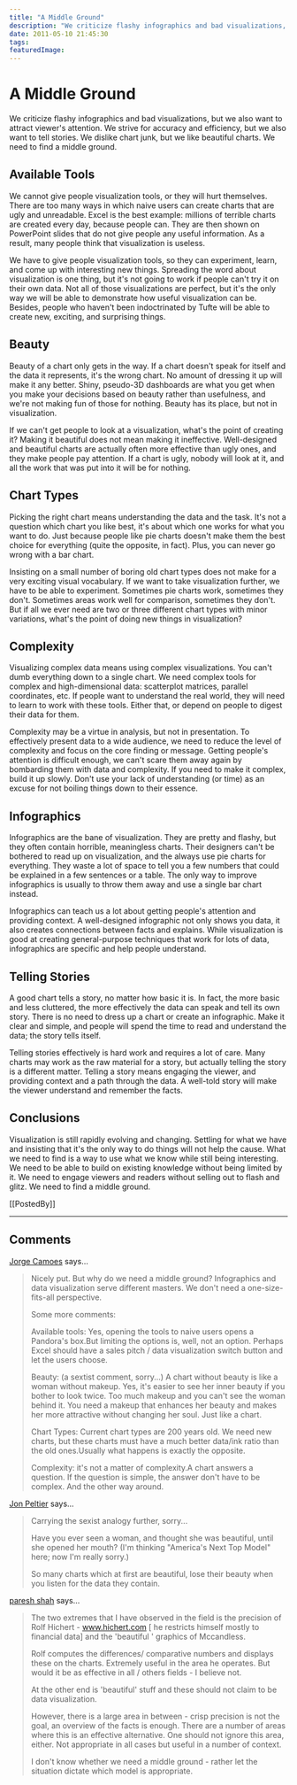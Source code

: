 ```yaml
---
title: "A Middle Ground"
description: "We criticize flashy infographics and bad visualizations, but we also want to attract viewer's attention. We strive for accuracy and efficiency, but we also want to tell stories. We dislike chart junk, but we like beautiful charts. We need to find a middle ground."
date: 2011-05-10 21:45:30
tags: 
featuredImage: 
---
```


# A Middle Ground

We criticize flashy infographics and bad visualizations, but we also want to attract viewer's attention. We strive for accuracy and efficiency, but we also want to tell stories. We dislike chart junk, but we like beautiful charts. We need to find a middle ground.

## Available Tools

We cannot give people visualization tools, or they will hurt themselves. There are too many ways in which naive users can create charts that are ugly and unreadable. Excel is the best example: millions of terrible charts are created every day, because people can. They are then shown on PowerPoint slides that do not give people any useful information. As a result, many people think that visualization is useless.

We have to give people visualization tools, so they can experiment, learn, and come up with interesting new things. Spreading the word about visualization is one thing, but it's not going to work if people can't try it on their own data. Not all of those visualizations are perfect, but it's the only way we will be able to demonstrate how useful visualization can be. Besides, people who haven't been indoctrinated by Tufte will be able to create new, exciting, and surprising things.

## Beauty

Beauty of a chart only gets in the way. If a chart doesn't speak for itself and the data it represents, it's the wrong chart. No amount of dressing it up will make it any better. Shiny, pseudo-3D dashboards are what you get when you make your decisions based on beauty rather than usefulness, and we're not making fun of those for nothing. Beauty has its place, but not in visualization.

If we can't get people to look at a visualization, what's the point of creating it? Making it beautiful does not mean making it ineffective. Well-designed and beautiful charts are actually often more effective than ugly ones, and they make people pay attention. If a chart is ugly, nobody will look at it, and all the work that was put into it will be for nothing.

## Chart Types

Picking the right chart means understanding the data and the task. It's not a question which chart you like best, it's about which one works for what you want to do. Just because people like pie charts doesn't make them the best choice for everything (quite the opposite, in fact). Plus, you can never go wrong with a bar chart.

Insisting on a small number of boring old chart types does not make for a very exciting visual vocabulary. If we want to take visualization further, we have to be able to experiment. Sometimes pie charts work, sometimes they don't. Sometimes areas work well for comparison, sometimes they don't. But if all we ever need are two or three different chart types with minor variations, what's the point of doing new things in visualization?

## Complexity

Visualizing complex data means using complex visualizations. You can't dumb everything down to a single chart. We need complex tools for complex and high-dimensional data: scatterplot matrices, parallel coordinates, etc. If people want to understand the real world, they will need to learn to work with these tools. Either that, or depend on people to digest their data for them.

Complexity may be a virtue in analysis, but not in presentation. To effectively present data to a wide audience, we need to reduce the level of complexity and focus on the core finding or message. Getting people's attention is difficult enough, we can't scare them away again by bombarding them with data and complexity. If you need to make it complex, build it up slowly. Don't use your lack of understanding (or time) as an excuse for not boiling things down to their essence.

## Infographics

Infographics are the bane of visualization. They are pretty and flashy, but they often contain horrible, meaningless charts. Their designers can't be bothered to read up on visualization, and the always use pie charts for everything. They waste a lot of space to tell you a few numbers that could be explained in a few sentences or a table. The only way to improve infographics is usually to throw them away and use a single bar chart instead.

Infographics can teach us a lot about getting people's attention and providing context. A well-designed infographic not only shows you data, it also creates connections between facts and explains. While visualization is good at creating general-purpose techniques that work for lots of data, infographics are specific and help people understand.

## Telling Stories

A good chart tells a story, no matter how basic it is. In fact, the more basic and less cluttered, the more effectively the data can speak and tell its own story. There is no need to dress up a chart or create an infographic. Make it clear and simple, and people will spend the time to read and understand the data; the story tells itself.

Telling stories effectively is hard work and requires a lot of care. Many charts may work as the raw material for a story, but actually telling the story is a different matter. Telling a story means engaging the viewer, and providing context and a path through the data. A well-told story will make the viewer understand and remember the facts.

## Conclusions

Visualization is still rapidly evolving and changing. Settling for what we have and insisting that it's the only way to do things will not help the cause. What we need to find is a way to use what we know while still being interesting. We need to be able to build on existing knowledge without being limited by it. We need to engage viewers and readers without selling out to flash and glitz. We need to find a middle ground.

[[PostedBy]]

<aside class="comments">

---
## Comments

<a href="http://www.excelcharts.com" rel="nofollow noopener" target="_blank">Jorge Camoes</a> says…
>	Nicely put. But why do we need a middle ground? Infographics and data visualization serve different masters. We don't need a one-size-fits-all perspective.
>	
>	Some more comments:
>	
>	Available tools: Yes, opening the tools to naive users opens a Pandora's box.But limiting the options is, well, not an option. Perhaps Excel should have a sales pitch / data visualization switch button and let the users choose.
>	
>	Beauty: (a sextist comment, sorry...) A chart without beauty is like a woman without makeup. Yes, it's easier to see her inner beauty if you bother to look twice. Too much makeup and you can't see the woman behind it. You need a makeup that enhances her beauty and makes her more attractive without changing her soul. Just like a chart.
>	
>	Chart Types: Current chart types are 200 years old. We need new charts, but these charts must have a much better data/ink ratio than the old ones.Usually what happens is exactly the opposite.
>	
>	Complexity: it's not a matter of complexity.A chart answers a question. If the question is simple, the answer don't have to be complex. And the other way around.

<a href="http://peltiertech.com/WordPress/" rel="nofollow noopener" target="_blank">Jon Peltier</a> says…
>	Carrying the sexist analogy further, sorry...
>	
>	Have you ever seen a woman, and thought she was beautiful, until she opened her mouth? (I'm thinking "America's Next Top Model" here; now I'm really sorry.)
>	
>	So many charts which at first are beautiful, lose their beauty when you listen for the data they contain.

<a href="http://www.visualquest.in" rel="nofollow noopener" target="_blank">paresh shah</a> says…
>	The two extremes that I have observed in the field is the precision of Rolf Hichert - www.hichert.com [ he restricts himself mostly to financial data] and the 'beautiful ' graphics of Mccandless.  
>	
>	Rolf computes the differences/ comparative numbers and displays these on the charts. Extremely useful in the area he operates. But would it be as effective in all / others fields - I believe not.
>	
>	At the other end is 'beautiful' stuff and these should not claim to be data visualization.
>	
>	However, there is a large area in between - crisp precision is not the goal, an overview of the facts is enough. There are a number of areas where this is an effective alternative. One should not ignore this area, either. Not appropriate in all cases but useful in a number of context.  
>	
>	I don't know whether we need a middle ground - rather let the situation dictate which model is appropriate.

</aside>

